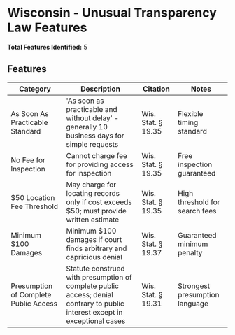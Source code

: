 # Wisconsin - Unusual Transparency Law Features

**Total Features Identified:** 5

## Features

| Category | Description | Citation | Notes |
|----------|-------------|----------|-------|
| As Soon As Practicable Standard | 'As soon as practicable and without delay' - generally 10 business days for simple requests | Wis. Stat. § 19.35 | Flexible timing standard |
| No Fee for Inspection | Cannot charge fee for providing access for inspection | Wis. Stat. § 19.35 | Free inspection guaranteed |
| $50 Location Fee Threshold | May charge for locating records only if cost exceeds $50; must provide written estimate | Wis. Stat. § 19.35 | High threshold for search fees |
| Minimum $100 Damages | Minimum $100 damages if court finds arbitrary and capricious denial | Wis. Stat. § 19.37 | Guaranteed minimum penalty |
| Presumption of Complete Public Access | Statute construed with presumption of complete public access; denial contrary to public interest except in exceptional cases | Wis. Stat. § 19.31 | Strongest presumption language |
